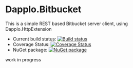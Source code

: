 # Dapplo.Bitbucket
This is a simple REST based Bitbucket server client, using Dapplo.HttpExtension

- Current build status: [![Build status](https://ci.appveyor.com/api/projects/status/3vp7h9n40n4v680n?svg=true)](https://ci.appveyor.com/project/dapplo/dapplo-bitbucket)
- Coverage Status: [![Coverage Status](https://coveralls.io/repos/github/dapplo/Dapplo.Bitbucket/badge.svg?branch=master)](https://coveralls.io/github/dapplo/Dapplo.Bitbucket?branch=master)
- NuGet package: [![NuGet package](https://badge.fury.io/nu/Dapplo.Bitbucket.svg)](https://badge.fury.io/nu/Dapplo.Bitbucket)

work in progress
